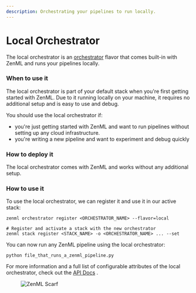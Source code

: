 ```yaml
---
description: Orchestrating your pipelines to run locally.
---
```


# Local Orchestrator

The local orchestrator is an [orchestrator](./) flavor that comes built-in with ZenML and runs your pipelines locally.

### When to use it

The local orchestrator is part of your default stack when you're first getting started with ZenML. Due to it running locally on your machine, it requires no additional setup and is easy to use and debug.

You should use the local orchestrator if:

* you're just getting started with ZenML and want to run pipelines without setting up any cloud infrastructure.
* you're writing a new pipeline and want to experiment and debug quickly

### How to deploy it

The local orchestrator comes with ZenML and works without any additional setup.

### How to use it

To use the local orchestrator, we can register it and use it in our active stack:

```shell
zenml orchestrator register <ORCHESTRATOR_NAME> --flavor=local

# Register and activate a stack with the new orchestrator
zenml stack register <STACK_NAME> -o <ORCHESTRATOR_NAME> ... --set
```

You can now run any ZenML pipeline using the local orchestrator:

```shell
python file_that_runs_a_zenml_pipeline.py
```

For more information and a full list of configurable attributes of the local orchestrator, check out the [API Docs](https://sdkdocs.zenml.io/latest/core\_code\_docs/core-orchestrators/#zenml.orchestrators.local.local\_orchestrator.LocalOrchestrator) .

<figure><img src="https://static.scarf.sh/a.png?x-pxid=f0b4f458-0a54-4fcd-aa95-d5ee424815bc" alt="ZenML Scarf"><figcaption></figcaption></figure>

